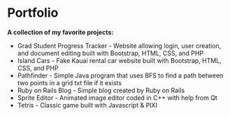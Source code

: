 # Portfolio
**A collection of my favorite projects:** <br/>
* Grad Student Progress Tracker - Website allowing login, user creation, and document editing built with Bootstrap, HTML, CSS, and PHP <br/>
* Island Cars - Fake Kauai rental car website built with Bootstrap, HTML, CSS, and PHP<br/>
* Pathfinder - Simple Java program that uses BFS to find a path between two points in a grid txt file if it exists
* Ruby on Rails Blog - Simple blog created by Ruby on Rails<br/>
* Sprite Editor - Animated image editor coded in C++ with help from Qt<br/>
* Tetris - Classic game built with Javascript & PIXI<br/>

